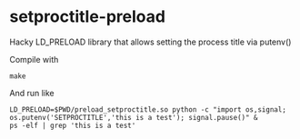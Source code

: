 # setproctitle-preload
Hacky LD_PRELOAD library that allows setting the process title via putenv()

Compile with 

    make

And run like

    LD_PRELOAD=$PWD/preload_setproctitle.so python -c "import os,signal; os.putenv('SETPROCTITLE','this is a test'); signal.pause()" &
    ps -elf | grep 'this is a test'

